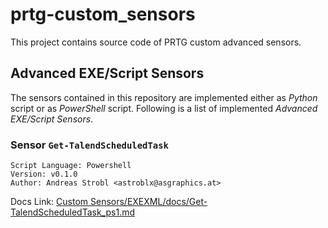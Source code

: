 # prtg-custom_sensors

This project contains source code of PRTG custom advanced sensors.

## Advanced EXE/Script Sensors

The sensors contained in this repository are implemented either as _Python_ script or as _PowerShell_ script. Following is a list of implemented _Advanced EXE/Script Sensors_.

### Sensor `Get-TalendScheduledTask`

    Script Language: Powershell
    Version: v0.1.0
    Author: Andreas Strobl <astroblx@asgraphics.at>
Docs Link: [Custom Sensors/EXEXML/docs/Get-TalendScheduledTask_ps1.md](/Custom%20Sensors/EXEXML/docs/GEt-TalendScheduledTask_ps1.md)

